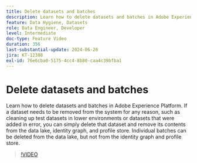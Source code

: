 ```yaml
---
title: Delete datasets and batches
description: Learn how to delete datasets and batches in Adobe Experience Platform.
feature: Data Hygiene, Datasets
role: Data Engineer, Developer
level: Intermediate
doc-type: Feature Video
duration: 356
last-substantial-update: 2024-06-28
jira: KT-12388
exl-id: 76e6cba0-5175-4cc4-8b80-caa4c39bfba1
---
```

# Delete datasets and batches

Learn how to delete datasets and batches in Adobe Experience Platform. If a dataset needs to be removed from the system for any reason, such as cleaning up test datasets in lower environments or datasets that were added in error, you can simply delete that dataset and remove its contents from the data lake, identity graph, and profile store. Individual batches can be deleted from the data lake, but not from the identity graph and profile store.

>[!VIDEO](https://video.tv.adobe.com/v/3429790/?learn=on&enablevpops)
